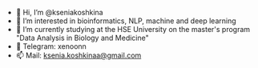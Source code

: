- 👋 Hi, I’m @kseniakoshkina
- 👀 I’m interested in bioinformatics, NLP, machine and deep learning
- 🌱 I’m currently studying at the HSE University on the master's program "Data Analysis in Biology and Medicine"
- 👥 Telegram: xenoonn
- 📫 Mail: ksenia.koshkinaa@gmail.com

<!---
kseniakoshkina/kseniakoshkina is a ✨ special ✨ repository because its `README.md` (this file) appears on your GitHub profile.
You can click the Preview link to take a look at your changes.
--->
